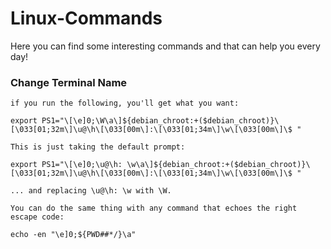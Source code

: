 # Linux-Commands
Here you can find some interesting commands and that can help you every day!


### Change Terminal Name
`if you run the following, you'll get what you want:`

`export PS1="\[\e]0;\W\a\]${debian_chroot:+($debian_chroot)}\[\033[01;32m\]\u@\h\[\033[00m\]:\[\033[01;34m\]\w\[\033[00m\]\$ "`

`This is just taking the default prompt:`

`export PS1="\[\e]0;\u@\h: \w\a\]${debian_chroot:+($debian_chroot)}\[\033[01;32m\]\u@\h\[\033[00m\]:\[\033[01;34m\]\w\[\033[00m\]\$ "`

`... and replacing \u@\h: \w with \W.`

`You can do the same thing with any command that echoes the right escape code:`

`echo -en "\e]0;${PWD##*/}\a"`
